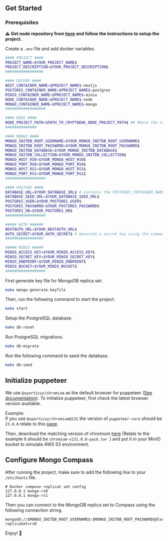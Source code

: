 ## Get Started

### Prerequisites
**⚠ Get node repository from [here](https://github.com/Theo-Smondack/cryptnews-node) and follow the instructions to setup the project.**

Create a `.env` file and add docker variables.

```bash
#### PROJECT ####
PROJECT_NAME=$YOUR_PROJECT_NAME$
PROJECT_DESCRIPTION=$YOUR_PROJECT_DESCRIPTION$
#################

#### DOCKER ####
NEXT_CONTAINER_NAME=$PROJECT_NAME$-nextjs
POSTGRES_CONTAINER_NAME=$PROJECT_NAME$-postgres
MINIO_CONTAINER_NAME=$PROJECT_NAME$-minio
NODE_CONTAINER_NAME=$PROJECT_NAME$-node
MONGO_CONTAINER_NAME=$PROJECT_NAME$-mongo
##################

#### NODE ####
NODE_PROJECT_PATH=$PATH_TO_CRYPTNEWS_NODE_PROJECT_PATH$ ## Where the node project that you retrieved from github is located
##############

#### MONGO ####
MONGO_INITDB_ROOT_USERNAME=$YOUR_MONGO_INITDB_ROOT_USERNAME$
MONGO_INITDB_ROOT_PASSWORD=$YOUR_MONGO_INITDB_ROOT_PASSWORD$
MONGO_INITDB_DATABASE=$YOUR_MONGO_INITDB_DATABASE$
MONGO_INITDB_COLLECTION=$YOUR_MONGO_INITDB_COLLECTION$
MONGO_HOST_RS0=$YOUR_MONGO_HOST_RS0$
MONGO_PORT_RS0=$YOUR_MONGO_PORT_RS0$
MONGO_HOST_RS1=$YOUR_MONGO_HOST_RS1$
MONGO_PORT_RS1=$YOUR_MONGO_PORT_RS1$
##################

#### POSTGRE ####
DATABASE_URL=$YOUR_DATABASE_URL$ # Contains the POSTGRES_CONTAINER_NAME
DATABASE_SEED_URL=$YOUR_DATABASE_SEED_URL$
POSTGRES_USER=$YOUR_POSTGRES_USER$
POSTGRES_PASSWORD=$YOUR_POSTGRES_PASSWORD$
POSTGRES_DB=$YOUR_POSTGRES_DB$
##################

##### AUTH ######
NEXTAUTH_URL=$YOUR_NEXTAUTH_URL$
AUTH_SECRET=$YOUR_AUTH_SECRET$ # Generate a secret key using the command: openssl rand -base64 64
#################

##### MINIO #####
MINIO_ACCESS_KEY=$YOUR_MINIO_ACCESS_KEY$
MINIO_SECRET_KEY=$YOUR_MINIO_SECRET_KEY$
MINIO_ENDPOINT=$YOUR_MINIO_ENDPOINT$
MINIO_BUCKET=$YOUR_MINIO_BUCKET$
##################
```

First generate key file for MongoDB replica set.

```bash
make mongo-generate-keyfile
```

Then, run the following command to start the project.
```bash
make start
```

Setup the PostgreSQL database.

```bash
make db-reset
```

Run PostgreSQL migrations.

```bash
make db-migrate
```

Run the following command to seed the database.

```bash
make db-seed
```


## Initialize puppeteer

We use `@sparticuz/chromium` as the default browser for puppeteer ([See documentation](https://www.npmjs.com/package/@sparticuz/chromium)). To initialize puppeteer, first check the latest browser version available.

Example:  
If you use `@sparticuz/chromium@131` the version of `puppeteer-core` should be `23.8.0` relate to this [page](https://pptr.dev/supported-browsers).

Then, download the matching version of chromium [here](https://github.com/Sparticuz/chromium/releases) (Relate to the example it should be `chromium-v131.0.0-pack.tar
`) and put it in your MinIO bucket to simulate AWS S3 environment.


## Configure Mongo Compass
After running the project, make sure to add the following line to your `/etc/hosts` file.

```plaintext
# Docker compose replicat set config
127.0.0.1 mongo-rs0
127.0.0.1 mongo-rs1
```

Then you can connect to the MongoDB replica set to Compass using the following connection string.

```plaintext
mongodb://$MONGO_INITDB_ROOT_USERNAME$:$MONGO_INITDB_ROOT_PASSWORD$@localhost:$MONGO_PORT_RS0$,localhost:$MONGO_PORT_RS1$/$MONGO_INITDB_DATABASE$?replicaSet=rs0
```


Enjoy! 🚀
